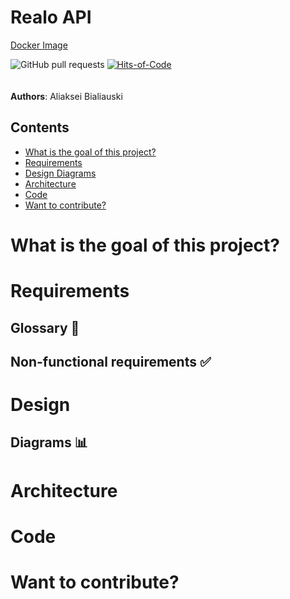 # Realo API
[Docker Image](https://hub.docker.com/r/abialiauski/realo)

![GitHub pull requests](https://img.shields.io/github/issues-pr/h1alexbel/realo)
[![Hits-of-Code](https://hitsofcode.com/github/h1alexbel/realo?branch=main)](https://hitsofcode.com/github/h1alexbel/realo/view?branch=main)
<br><br><br>
**Authors**: Aliaksei Bialiauski

## Contents

- [What is the goal of this project?](#what-is-the-goal-of-this-project)
- [Requirements](#requirements)
- [Design Diagrams](#design)
- [Architecture](#architecture)
- [Code](#code)
- [Want to contribute?](#want-to-contribute)

# What is the goal of this project?

# Requirements

## Glossary 📝

## Non-functional requirements ✅

# Design

## Diagrams 📊

# Architecture

# Code

# Want to contribute?
